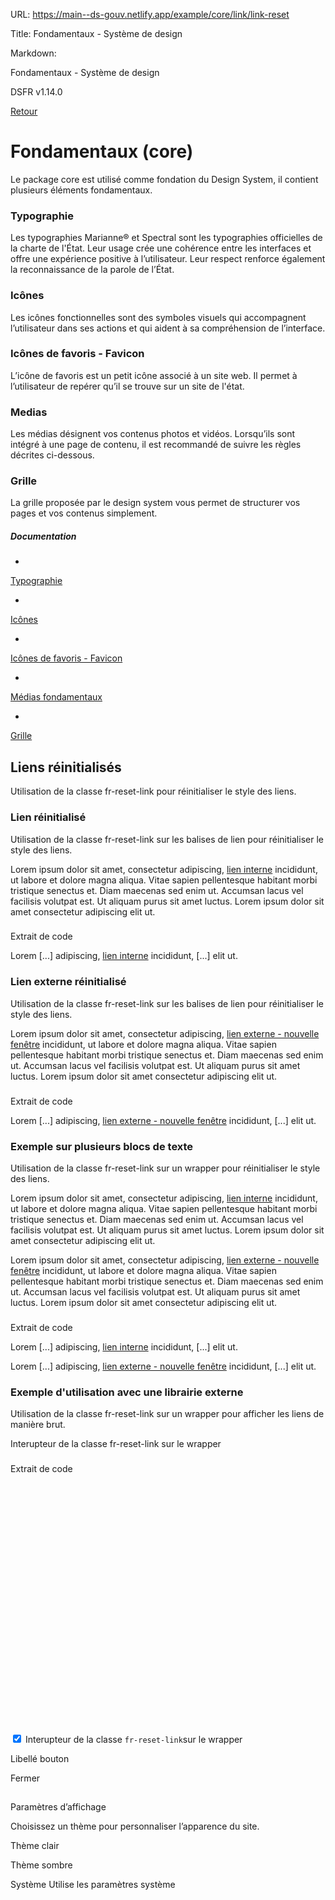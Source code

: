 URL:
https://main--ds-gouv.netlify.app/example/core/link/link-reset

Title:
Fondamentaux - Système de design

Markdown:


Fondamentaux - Système de design


DSFR v1.14.0


[Retour](../)


# Fondamentaux (core)


Le package core est utilisé comme fondation du Design System, il contient plusieurs éléments fondamentaux.


### Typographie


Les typographies Marianne® et Spectral sont les typographies officielles de la charte de l'État. Leur usage crée une cohérence entre les interfaces et offre une expérience positive à l’utilisateur. Leur respect renforce également la reconnaissance de la parole de l’État.


### Icônes


Les icônes fonctionnelles sont des symboles visuels qui accompagnent l’utilisateur dans ses actions et qui aident à sa compréhension de l’interface.


### Icônes de favoris - Favicon


L’icône de favoris est un petit icône associé à un site web. Il permet à l’utilisateur de repérer qu’il se trouve sur un site de l'état.


### Medias


Les médias désignent vos contenus photos et vidéos. Lorsqu’ils sont intégré à une page de contenu, il est recommandé de suivre les règles décrites ci-dessous.


### Grille


La grille proposée par le design system vous permet de structurer vos pages et vos contenus simplement.


##### Documentation


-
[Typographie](https://www.systeme-de-design.gouv.fr/elements-d-interface/fondamentaux-de-l-identite-de-l-etat/typographie/)


-
[Icônes](https://www.systeme-de-design.gouv.fr/elements-d-interface/fondamentaux-techniques/icones)


-
[Icônes de favoris - Favicon](https://www.systeme-de-design.gouv.fr/elements-d-interface/fondamentaux-techniques/icone-de-favoris)


-
[Médias fondamentaux](https://www.systeme-de-design.gouv.fr/elements-d-interface/fondamentaux-techniques/medias)


-
[Grille](https://www.systeme-de-design.gouv.fr/elements-d-interface/fondamentaux-techniques/grille-et-points-de-rupture)


## Liens réinitialisés


Utilisation de la classe fr-reset-link pour réinitialiser le style des liens.


### Lien réinitialisé


Utilisation de la classe fr-reset-link sur les balises de lien pour réinitialiser le style des liens.


Lorem ipsum dolor sit amet, consectetur adipiscing, [lien interne](../) incididunt, ut labore et dolore magna aliqua. Vitae sapien pellentesque habitant morbi tristique senectus et. Diam maecenas sed enim ut. Accumsan lacus vel facilisis volutpat est. Ut aliquam purus sit amet luctus. Lorem ipsum dolor sit amet consectetur adipiscing elit ut.


###
Extrait de code


<p>Lorem [...] adipiscing, <a class="fr-reset-link" title="titre lien" href="../">lien interne</a> incididunt, [...] elit ut.</p>


### Lien externe réinitialisé


Utilisation de la classe fr-reset-link sur les balises de lien pour réinitialiser le style des liens.


Lorem ipsum dolor sit amet, consectetur adipiscing, [lien externe - nouvelle fenêtre](https://www.systeme-de-design.gouv.fr/) incididunt, ut labore et dolore magna aliqua. Vitae sapien pellentesque habitant morbi tristique senectus et. Diam maecenas sed enim ut. Accumsan lacus vel facilisis volutpat est. Ut aliquam purus sit amet luctus. Lorem ipsum dolor sit amet consectetur adipiscing elit ut.


###
Extrait de code


<p>Lorem [...] adipiscing, <a class="fr-reset-link" href="https://www.systeme-de-design.gouv.fr/" rel="noopener external" target="_blank" title="lien externe - nouvelle fenêtre">lien externe - nouvelle fenêtre</a> incididunt, [...] elit ut.</p>


### Exemple sur plusieurs blocs de texte


Utilisation de la classe fr-reset-link sur un wrapper pour réinitialiser le style des liens.


Lorem ipsum dolor sit amet, consectetur adipiscing, [lien interne](../) incididunt, ut labore et dolore magna aliqua. Vitae sapien pellentesque habitant morbi tristique senectus et. Diam maecenas sed enim ut. Accumsan lacus vel facilisis volutpat est. Ut aliquam purus sit amet luctus. Lorem ipsum dolor sit amet consectetur adipiscing elit ut.


Lorem ipsum dolor sit amet, consectetur adipiscing, [lien externe - nouvelle fenêtre](https://www.systeme-de-design.gouv.fr/) incididunt, ut labore et dolore magna aliqua. Vitae sapien pellentesque habitant morbi tristique senectus et. Diam maecenas sed enim ut. Accumsan lacus vel facilisis volutpat est. Ut aliquam purus sit amet luctus. Lorem ipsum dolor sit amet consectetur adipiscing elit ut.


###
Extrait de code


<div class="fr-reset-link">
<p>Lorem [...] adipiscing, <a title="titre lien" href="../">lien interne</a> incididunt, [...] elit ut.</p>
<p>Lorem [...] adipiscing, <a href="https://www.systeme-de-design.gouv.fr/" rel="noopener external" target="_blank" title="lien externe - nouvelle fenêtre">lien externe - nouvelle fenêtre</a> incididunt, [...] elit ut.</p>
</div>


### Exemple d'utilisation avec une librairie externe


Utilisation de la classe fr-reset-link sur un wrapper pour afficher les liens de manière brut.


Interupteur de la classe
fr-reset-link sur le wrapper


###
Extrait de code


<!-- Based on Leaflet Quick Start Guide [https://leafletjs.com/examples/quick-start/] -->
<link rel="stylesheet" href="https://unpkg.com/leaflet@1.9.4/dist/leaflet.css" integrity="sha256-p4NxAoJBhIIN+hmNHrzRCf9tD/miZyoHS5obTRR9BMY=" crossorigin="" />
<script
src="https://unpkg.com/leaflet@1.9.4/dist/leaflet.js"
integrity="sha256-20nQCchB9co0qIjJZRGuk2/Z9VM+kNiyxNV1lvTlZBo="
crossorigin=""
></script>
<div class="fr-reset-link">
<div id="map" class="map"></div>
<div class="fr-toggle">
<input type="checkbox" class="fr-toggle__input" id="fr-reset-link" checked aria-describedby="fr-reset-link-messages">
<label class="fr-toggle__label" for="fr-reset-link" data-fr-checked-label="Activé" data-fr-unchecked-label="Désactivé">Interupteur de la classe
<code class="fr-px-1w">fr-reset-link</code>sur le wrapper
</label>
<div class="fr-messages-group" id="fr-reset-link-messages" aria-live="polite">
</div>
</div>
</div>
<style>
.map {
height: 400px;
}

</style>
<script>
const map = L.map('map', {
center: [48.8588897, 2.320041],
zoom: 13,
});
const linkClass = 'fr-reset-link';

L.tileLayer('https://tile.openstreetmap.org/{z}/{x}/{y}.png', {
maxZoom: 19,
attribution:
'© <a href="http://www.openstreetmap.org/copyright" target="_blank">OpenStreetMap</a>',
}).addTo(map);

L.popup({ closeButton: false })
.setLatLng([48.8588897, 2.320041])
.setContent('20 avenue de Ségur 75007 Paris')
.openOn(map);

const toggle = document.getElementById(linkClass);
const wrapper = document.getElementById('map').parentNode;

toggle.addEventListener('change', function () {
if (this.checked) {
wrapper.classList.add(linkClass);
} else {
wrapper.classList.remove(linkClass);
}
});
</script>


Libellé bouton


Fermer


##
Paramètres d’affichage


Choisissez un thème pour personnaliser l’apparence du site.


Thème clair


Thème sombre


Système
Utilise les paramètres système